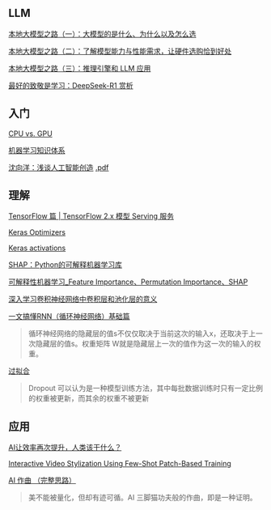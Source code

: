 ## LLM

[本地大模型之路（一）：大模型的是什么、为什么以及怎么选](https://sspai.com/post/94875)

[本地大模型之路（二）：了解模型能力与性能需求，让硬件选购恰到好处](https://sspai.com/post/95262)

[本地大模型之路（三）：推理引擎和 LLM 应用](https://sspai.com/post/96911)

[最好的致敬是学习：DeepSeek-R1 赏析](https://mp.weixin.qq.com/s/_XGBipbywCOtcKu13QDW5Q)

## 入门
[CPU vs. GPU](https://www.infoq.cn/article/UU1l5ayRqQBNyKZtLFQo?utm_source=rss&utm_medium=article)

[机器学习知识体系](https://www.zhihu.com/question/266291909/answer/2543083234)

[沈向洋：浅谈人工智能创造](https://event.baai.ac.cn/play/89)  [.pdf](data/static_pages/pdf/1.pdf) 

## 理解

[TensorFlow 篇 | TensorFlow 2.x 模型 Serving 服务](https://flashgene.com/archives/154963.html)

[Keras Optimizers](https://keras.io/zh/optimizers/#adagrad)

[Keras activations](https://keras.io/zh/activations/#sigmoid)

[SHAP：Python的可解释机器学习库](https://zhuanlan.zhihu.com/p/83412330)

[可解释性机器学习_Feature Importance、Permutation Importance、SHAP](https://blog.csdn.net/weixin_44803791/article/details/109776357)

[深入学习卷积神经网络中卷积层和池化层的意义](https://www.cnblogs.com/wj-1314/p/9593364.html)

[一文搞懂RNN（循环神经网络）基础篇](https://zhuanlan.zhihu.com/p/30844905)
>循环神经网络的隐藏层的值s不仅仅取决于当前这次的输入x，还取决于上一次隐藏层的值s。权重矩阵 W就是隐藏层上一次的值作为这一次的输入的权重。

[过拟合](https://juejin.cn/post/7087483936237944839)
>Dropout 可以认为是一种模型训练方法，其中每批数据训练时只有一定比例的权重被更新，而其余的权重不被更新

## 应用
[AI让效率再次提升，人类该干什么？](https://tumutanzi.com/archives/17493)

[Interactive Video Stylization Using Few-Shot Patch-Based Training](https://github.com/OndrejTexler/Few-Shot-Patch-Based-Training)

[AI 作曲 （完整思路）](https://eurychen.me/post/music/ai-compose-music/)
>美不能被量化，但却有迹可循。AI 三脚猫功夫般的作曲，即是一种证明。
